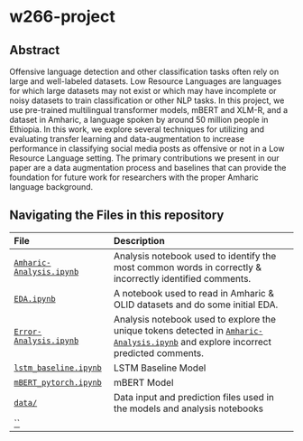 # w266-project

## Abstract
Offensive language detection and other classification tasks often rely on large and well-labeled datasets. Low Resource Languages are languages for which large datasets may not exist or which may have incomplete or noisy datasets to train classification or other NLP tasks. In this project, we use pre-trained multilingual transformer models, mBERT and XLM-R, and a dataset in Amharic, a language spoken by around 50 million people in Ethiopia. In this work, we explore several techniques for utilizing and evaluating transfer learning and data-augmentation to increase performance in classifying social media posts as offensive or not in a Low Resource Language setting. The primary contributions we present in our paper are a data augmentation process and baselines that can provide the foundation for future work for researchers with the proper Amharic language background.


## Navigating the Files in this repository

|File | Description |
|:----|:------------|
| [`Amharic-Analysis.ipynb`](https://github.com/jcweaver/w266-project/blob/main/Amharic-Analysis.ipynb) | Analysis notebook used to identify the most common words in correctly & incorrectly identified comments. |
| [`EDA.ipynb`](https://github.com/jcweaver/w266-project/blob/main/EDA.ipynb) | A notebook used to read in Amharic & OLID datasets and do some initial EDA. |
| [`Error-Analysis.ipynb`](https://github.com/jcweaver/w266-project/blob/main/Error-Analysis.ipynb) | Analysis notebook used to explore the unique tokens detected in [`Amharic-Analysis.ipynb`](https://github.com/jcweaver/w266-project/blob/main/Amharic-Analysis.ipynb) and explore incorrect predicted comments. |
| [`lstm_baseline.ipynb`](https://github.com/jcweaver/w266-project/blob/main/lstm_baseline.ipynb) | LSTM Baseline Model |
| [`mBERT_pytorch.ipynb`](https://github.com/jcweaver/w266-project/blob/main/mBERT_pytorch.ipynb) | mBERT Model |
| [`data/`](https://github.com/jcweaver/w266-project/tree/main/data) | Data input and prediction files used in the models and analysis notebooks |
| [``]() | |
